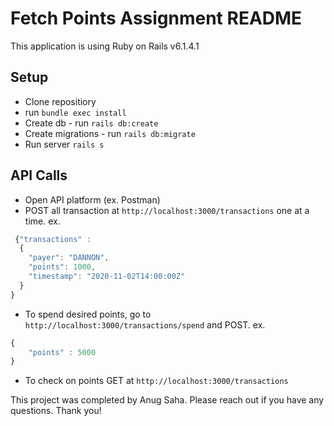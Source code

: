 # Fetch Points Assignment README

This application is using Ruby on Rails v6.1.4.1

## Setup
* Clone repositiory
* run `bundle exec install`
* Create db - run `rails db:create` 
* Create migrations - run `rails db:migrate`
* Run server `rails s`

## API Calls
* Open API platform (ex. Postman)
* POST all transaction at `http://localhost:3000/transactions` one at a time. ex.

```javascript 
 {"transactions" :
  {
    "payer": "DANNON",
    "points": 1000,
    "timestamp": "2020-11-02T14:00:00Z"
  }
}
```

* To spend desired points, go to `http://localhost:3000/transactions/spend` and POST. ex. 
```javascript 
{
    "points" : 5000
}
```
* To check on points GET at `http://localhost:3000/transactions`

This project was completed by Anug Saha. Please reach out if you have any questions. Thank you!
